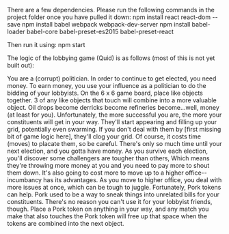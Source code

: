 There are a few dependencies. Please run the following commands in the project folder once you have pulled it down:
npm install react react-dom --save
npm install babel webpack webpack-dev-server
npm install babel-loader babel-core babel-preset-es2015 babel-preset-react

Then run it using:
npm start


The logic of the lobbying game (Quid) is as follows (most of this is not yet built out):

You are a (corrupt) politician. In order to continue to get elected, you need money.
To earn money, you use your influence as a politician to do the bidding of your lobbyists.
On the 6 x 6 game board, place like objects together.
3 of any like objects that touch will combine into a more valuable object.
Oil drops become derricks become refineries become...well, money (at least for you).
Unfortunately, the more successful you are, the more your constituents will get in your way.
They'll start appearing and filling up your grid, potentially even swarming.
If you don't deal with them by [first missing bit of game logic here], they'll clog your grid.
Of course, it costs time (moves) to placate them, so be careful.
There's only so much time until your next election, and you gotta have money.
As you survive each election, you'll discover some challengers are tougher than others,
Which means they're throwing more money at you and you need to pay more to shout them down.
It's also going to cost more to move up to a higher office--incumbancy has its advantages.
As you move to higher office, you deal with more issues at once, which can be tough to juggle.
Fortunately, Pork tokens can help. Pork used to be a way to sneak things into unrelated bills for your constituents.
There's no reason you can't use it for your lobbyist friends, though.
Place a Pork token on anything in your way, and any match you make that also touches the Pork token will free up that space when the tokens are combined into the next object.
